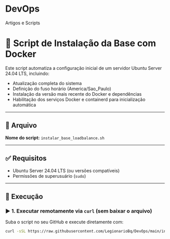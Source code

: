 # DevOps
Artigos e Scripts


# 🚀 Script de Instalação da Base com Docker

Este script automatiza a configuração inicial de um servidor Ubuntu Server 24.04 LTS, incluindo:

- Atualização completa do sistema
- Definição do fuso horário (America/Sao_Paulo)
- Instalação da versão mais recente do Docker e dependências
- Habilitação dos serviços Docker e containerd para inicialização automática

---

## 📂 Arquivo

**Nome do script:** `instalar_base_loadbalance.sh`

---

## ✅ Requisitos

- Ubuntu Server 24.04 LTS (ou versões compatíveis)
- Permissões de superusuário (`sudo`)

---

## 🔧 Execução

### ▶️ 1. Executar **remotamente via `curl`** (sem baixar o arquivo)

Suba o script no seu GitHub e execute diretamente com:

```bash
curl -sSL https://raw.githubusercontent.com/LegionarioBq/DevOps/main/install_base_docker.sh | bash

